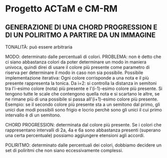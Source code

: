 # Progetto ACTaM e CM-RM
## GENERAZIONE DI UNA CHORD PROGRESSION E DI UN POLIRITMO A PARTIRE DA UN IMMAGINE

TONALITÀ: può essere arbitraria

MODO: determinato dalle percentuali di colori. PROBLEMA: non è detto che ci siano abbastanza colori da poter determinare un modo in maniera univoca, quindi direi di usare il colore più presente come parametro di riserva per determinare il modo in caso non sia possibile.
Possibile implementazione iterativa:
Ogni colore corrisponde a una nota e il più presente rappresenta la tonica. Da i=2: si controlla la distanza in semitoni tra l'i-esimo colore (nota) più presente e l'(i-1)-esimo colore più presente. Si tengono tutte le scale che contengono quella nota e si scartano le altre, se ne rimane più di una possibile si passa all'(i+1)-esimo colore più presente.
Esempio: se il secondo colore più presente sta a un semitono dal primo, gli unici due modi possibili sono frigio e locrio perchè sono gli unici il cui primo intervallo è di un semitono.

CHORD PROGRESSION: determinata dal colore più presente. Se i colori che rappresentano intervalli di 2a, 4a e 6a sono abbastanza presenti (superano una certa percentuale) possiamo aggiungere etensioni agli accordi. 

POLIRITMO: determinato dalle percentuali dei colori, dobbiamo decidere un set di poliritmi che non siano eccessivamente complessi. 
